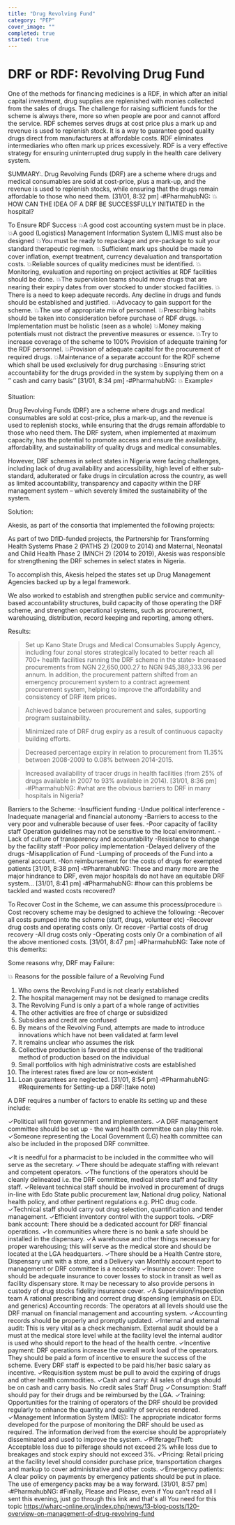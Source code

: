 ```yaml
---
title: "Drug Revolving Fund"
category: "PEP"
cover_image: ""
completed: true
started: true
---
```


# DRF or RDF: Revolving Drug Fund

One of the methods for financing medicines is a RDF, in which after an initial capital investment, drug supplies are replenished with monies collected from the sales of drugs. The challenge for raising sufficient funds for the scheme is always there, more so when people are poor and cannot afford the service. RDF schemes serves drugs at cost price plus a mark up and revenue is used to replenish stock. It is a way to guarantee good quality drugs direct from manufacturers at affordable costs. RDF eliminates intermediaries who often mark up prices excessively. RDF is a very effective strategy for ensuring uninterrupted drug supply in the health care delivery system.

SUMMARY:.
Drug Revolving Funds (DRF) are a scheme where drugs and medical consumables are sold at cost-price, plus a mark-up, and the revenue is used to replenish stocks, while ensuring that the drugs remain affordable to those who need them.
[31/01, 8:32 pm] ▫️#PharmahubNG: 💥HOW CAN THE IDEA OF A DRF BE SUCCESSFULLY INITIATED in the hospital?

To Ensure RDF Success
💥A good cost accounting system must be in place.
💥A good (Logistics) Management Information System (L)MIS must also be designed
💥You must be ready to repackage and pre-package to suit your standard therapeutic regimen.
💥Sufficient mark ups should be made to cover inflation, exempt treatment, currency devaluation and transportation costs.
💥Reliable sources of quality medicines must be identified.
💥Monitoring, evaluation and reporting on project activities at RDF facilities should be done. 💥The supervision teams should move drugs that are nearing their expiry dates from over stocked to under stocked facilities.
💥There is a need to keep adequate records. Any decline in drugs and funds should be established and justified.
💥Advocacy to gain support for the scheme.
💥The use of appropriate mix of personnel.
💥Prescribing habits should be taken into consideration before purchase of RDF drugs.
💥Implementation must be holistic (seen as a whole)
💥Money making potentials must not distract the preventive measures or essence.
💥Try to increase coverage of the scheme to 100%
Provision of adequate training for the RDF personnel.
💥Provision of adequate capital for the procurement of required drugs.
💥Maintenance of a separate account for the RDF scheme which shall be used exclusively for drug purchasing
💥Ensuring strict accountability for the drugs provided in the system by supplying them on a ‘’ cash and carry basis’’
[31/01, 8:34 pm] ▫️#PharmahubNG: 💥 Example⚡

Situation:

Drug Revolving Funds (DRF) are a scheme where drugs and medical consumables are sold at cost-price, plus a mark-up, and the revenue is used to replenish stocks, while ensuring that the drugs remain affordable to those who need them. The DRF system, when implemented at maximum capacity, has the potential to promote access and ensure the availability, affordability, and sustainability of quality drugs and medical consumables.

However, DRF schemes in select states in Nigeria were facing challenges, including lack of drug availability and accessibility, high level of either sub-standard, adulterated or fake drugs in circulation across the country, as well as limited accountability, transparency and capacity within the DRF management system – which severely limited the sustainability of the system.

Solution:

Akesis, as part of the consortia that implemented the following projects:

As part of two DfID-funded projects, the Partnership for Transforming Health Systems Phase 2 (PATHS 2) (2009 to 2014) and Maternal, Neonatal and Child Health Phase 2 (MNCH 2) (2014 to 2019), Akesis was responsible for strengthening the DRF schemes in select states in Nigeria.

To accomplish this, Akesis helped the states set up Drug Management Agencies backed up by a legal framework.

We also worked to establish and strengthen public service and community-based accountability structures, build capacity of those operating the DRF scheme, and strengthen operational systems, such as procurement, warehousing, distribution, record keeping and reporting, among others.

Results:

> Set up Kano State Drugs and Medical Consumables Supply Agency, including four zonal stores strategically located to better reach all 700+ health facilities running the DRF scheme in the state> Increased procurements from NGN 22,650,000.27 to NGN 945,389,333.96 per annum. In addition, the procurement pattern shifted from an emergency procurement system to a contract agreement procurement system, helping to improve the affordability and consistency of DRF item prices.

> Achieved balance between procurement and sales, supporting program sustainability.

> Minimized rate of DRF drug expiry as a result of continuous capacity building efforts.

> Decreased percentage expiry in relation to procurement from 11.35% between 2008-2009 to 0.08% between 2014-2015.

> Increased availability of tracer drugs in health facilities (from 25% of drugs available in 2007 to 93% available in 2014).
> [31/01, 8:36 pm] ▫️#PharmahubNG: #what are the obvious barriers to DRF in many hospitals in Nigeria?

Barriers to the Scheme:
-Insufficient funding
-Undue political interference
-Inadequate managerial and financial autonomy
-Barriers to access to the very poor and vulnerable because of user fees.
-Poor capacity of facility staff
Operation guidelines may not be sensitive to the local environment.
-Lack of culture of transparency and accountability
-Resistance to change by the facility staff
-Poor policy implementation
-Delayed delivery of the drugs
-Misapplication of Fund
-Lumping of proceeds of the Fund into a general account.
-Non reimbursement for the costs of drugs for exempted patients
[31/01, 8:38 pm] ▫️#PharmahubNG: These and many more are the major hindrance to DRF, even major hospitals do not have an equitable DRF system...
[31/01, 8:41 pm] ▫️#PharmahubNG: #how can this problems be tackled and wasted costs recovered?

To Recover Cost in the Scheme, we can assume this process/procedure
💥Cost recovery scheme may be designed to achieve the following:
-Recover all costs pumped into the scheme (staff, drugs, volunteer etc)
-Recover drug costs and operating costs only.
Or recover
-Partial costs of drug recovery
-All drug costs only
-Operating costs only
Or a combination of all the above mentioned costs.
[31/01, 8:47 pm] ▫️#PharmahubNG: Take note of this demerits:

Some reasons why, DRF may Failure:

💥 Reasons for the possible failure of a
Revolving Fund

1. Who owns the Revolving Fund is not clearly established
2. The hospital management may not be designed to manage credits
3. The Revolving Fund is only a part of a whole range of activities
4. The other activities are free of charge or subsidized
5. Subsidies and credit are confused
6. By means of the Revolving Fund, attempts are made to introduce  
   innovations which have not been validated at farm level
7. It remains unclear who assumes the risk
8. Collective production is favored at the expense of the traditional  
   method of production based on the individual
9. Small portfolios with high administrative costs are established
10. The interest rates fixed are low or non-existent
11. Loan guarantees are neglected.
    [31/01, 8:54 pm] ▫️#PharmahubNG: #Requirements for Setting-up a DRF:[take note)

A DRF requires a number of factors to enable its setting up and these include:

✓Political will from government and implementers.
✓A DRF management committee should be set up - the ward health committee can play this role. ✓Someone representing the Local Government (LG) health committee can also be included in the proposed DRF committee.

✓It is needful for a pharmacist to be included in the committee who will serve as the secretary.
✓There should be adequate staffing with relevant and competent operators.
✓The functions of the operators should be cleanly delineated i.e. the DRF committee, medical store staff and facility staff.
✓Relevant technical staff should be involved in procurement of drugs in-line with Edo State public procurement law, National drug policy, National health policy, and other pertinent regulations e.g. PHC drug code. ✓Technical staff should carry out drug selection, quantification and tender management.
✓Efficient inventory control with the support tools.
✓DRF bank account: There should be a dedicated account for DRF financial operations.
✓In communities where there is no bank a safe should be installed in the dispensary.
✓A warehouse and other things necessary for proper warehousing; this will serve as the medical store and should be located at the LGA headquarters.
✓There should be a Health Centre store, Dispensary unit with a store, and a Delivery van
Monthly account report to management or DRF committee is a necessity
✓Insurance cover: There should be adequate insurance to cover losses to stock in transit as well as facility dispensary store. It may be necessary to also provide persons in custody of drug stocks fidelity insurance cover.
✓A Supervision/inspection team
A rational prescribing and correct drug dispensing (emphasis on EDL and generics)
Accounting records: The operators at all levels should use the DRF manual on financial management and accounting system. ✓Accounting records should be properly and promptly updated.
✓Internal and external audit: This is very vital as a check mechanism. External audit should be a must at the medical store level while at the facility level the internal auditor is used who should report to the head of the health centre.
✓Incentive payment: DRF operations increase the overall work load of the operators. They should be paid a form of incentive to ensure the success of the scheme. Every DRF staff is expected to be paid his/her basic salary as incentive.
✓Requisition system must be pull to avoid the expiring of drugs and other health commodities.
✓Cash and carry: All sales of drugs should be on cash and carry basis. No credit sales
Staff Drug ✓Consumption: Staff should pay for their drugs and be reimbursed by the LGA.
✓Training: Opportunities for the training of operators of the DRF should be provided regularly to enhance the quantity and quality of services rendered.
✓Management Information System (MIS): The appropriate indicator forms developed for the purpose of monitoring the DRF should be used as required. The information derived from the exercise should be appropriately disseminated and used to improve the system.
✓Pilferage/Theft: Acceptable loss due to pilferage should not exceed 2% while loss due to breakages and stock expiry should not exceed 3%.
✓Pricing: Retail pricing at the facility level should consider purchase price, transportation charges and markup to cover administrative and other costs.
✓Emergency patients: A clear policy on payments by emergency patients should be put in place. The use of emergency packs may be a way forward.
[31/01, 8:57 pm] ▫️#PharmahubNG: #Finally, Please and Please, even if You can't read all I sent this evening, just go through this link and that's all You need for this topic
https://wharc-online.org/index.php/news/13-blog-posts/120-overview-on-management-of-drug-revolving-fund
